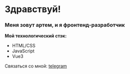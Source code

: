 # Здравствуй! 

### Меня зовут артем, и я фронтенд-разработчик

**Мой технологический стэк:**
* HTML/CSS
* JavaScript
* Vue3

Связаться со мной: [telegram](https://t.me/ArtemMoskvitin)



<!--
**Tema26/Tema26** is a ✨ _special_ ✨ repository because its `README.md` (this file) appears on your GitHub profile.

Here are some ideas to get you started:

- 🔭 I’m currently working on ...
- 🌱 I’m currently learning ...
- 👯 I’m looking to collaborate on ...
- 🤔 I’m looking for help with ...
- 💬 Ask me about ...
- 📫 How to reach me: ...
- 😄 Pronouns: ...
- ⚡ Fun fact: ...
-->
